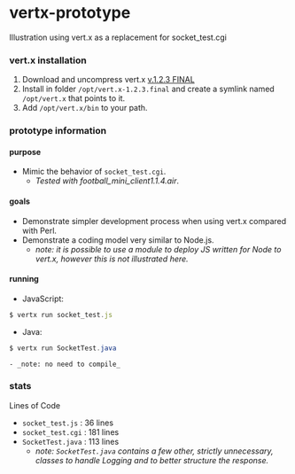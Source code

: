 vertx-prototype
===============

Illustration using vert.x as a replacement for socket_test.cgi

### vert.x installation
1. Download and uncompress vert.x [v.1.2.3 FINAL](http://vertx.io/downloads.html)
2. Install in folder `/opt/vert.x-1.2.3.final` and create a symlink named `/opt/vert.x` that points to it.
3. Add `/opt/vert.x/bin` to your path.

### prototype information
#### purpose
* Mimic the behavior of `socket_test.cgi`.
	* _Tested with football_mini_client1.1.4.air_.

#### goals
* Demonstrate simpler development process when using vert.x compared with Perl.
* Demonstrate a coding model very similar to Node.js.
	* _note: it is possible to use a module to deploy JS written for Node to vert.x, however this is not illustrated here._

#### running
* JavaScript:
```javascript
$ vertx run socket_test.js
```

* Java:
```java
$ vertx run SocketTest.java
```
	- _note: no need to compile_

### stats
Lines of Code
* `socket_test.js` :  36 lines
* `socket_test.cgi` : 181 lines
* `SocketTest.java` : 113 lines
	- _note: `SocketTest.java` contains a few other, strictly unnecessary, classes to handle Logging and to better structure the response._

